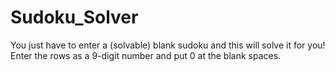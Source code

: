 # Sudoku_Solver
You just have to enter a (solvable) blank sudoku and this will solve it for you!
Enter the rows as a 9-digit number and put 0 at the blank spaces.
